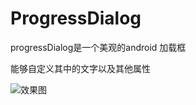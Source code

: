 # ProgressDialog

progressDialog是一个美观的android 加载框

能够自定义其中的文字以及其他属性

 ![效果图](http://img.blog.csdn.net/20140827194152953?watermark/2/text/aHR0cDovL2Jsb2cuY3Nkbi5uZXQvdTAxMjM2MTc2MA==/font/5a6L5L2T/fontsize/400/fill/I0JBQkFCMA==/dissolve/70/gravity/SouthEast)
